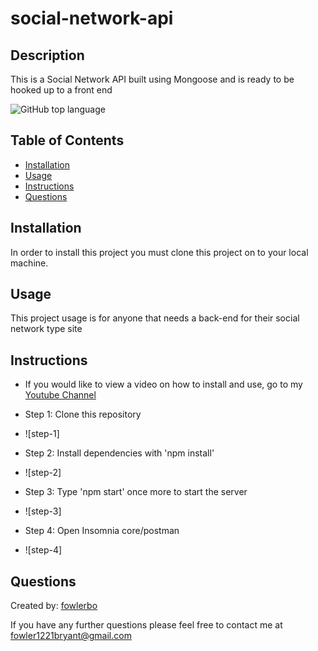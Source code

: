 # social-network-api

## Description

This is a Social Network API built using Mongoose and is ready to be hooked up to a front end

![GitHub top language](https://img.shields.io/github/languages/top/fowlerbo/social-network-api)

## Table of Contents

- [Installation](#installation)
- [Usage](#usage)
- [Instructions](#instructions)
- [Questions](#questions)

## Installation

In order to install this project you must clone this project on to your local machine.

## Usage

This project usage is for anyone that needs a back-end for their social network type site

## Instructions

- If you would like to view a video on how to install and use, go to my [Youtube Channel](https://youtu.be/SdRvP-2GKzY)

- Step 1: Clone this repository

* ![step-1]

- Step 2: Install dependencies with 'npm install'

* ![step-2]

- Step 3: Type 'npm start' once more to start the server

* ![step-3]

- Step 4: Open Insomnia core/postman

* ![step-4]

## Questions

Created by: [fowlerbo](https://github.com/ajcuddeback)

If you have any further questions please feel free to contact me at [fowler1221bryant@gmail.com](ajcuddeback@gmail.com)
